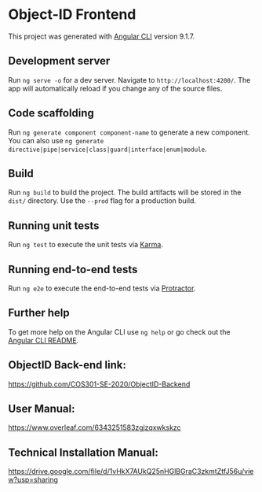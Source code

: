 # Object-ID Frontend

This project was generated with [Angular CLI](https://github.com/angular/angular-cli) version 9.1.7.

## Development server

Run `ng serve -o` for a dev server. Navigate to `http://localhost:4200/`. The app will automatically reload if you change any of the source files.

## Code scaffolding

Run `ng generate component component-name` to generate a new component. You can also use `ng generate directive|pipe|service|class|guard|interface|enum|module`.

## Build

Run `ng build` to build the project. The build artifacts will be stored in the `dist/` directory. Use the `--prod` flag for a production build.

## Running unit tests

Run `ng test` to execute the unit tests via [Karma](https://karma-runner.github.io).

## Running end-to-end tests

Run `ng e2e` to execute the end-to-end tests via [Protractor](http://www.protractortest.org/).

## Further help

To get more help on the Angular CLI use `ng help` or go check out the [Angular CLI README](https://github.com/angular/angular-cli/blob/master/README.md).

## ObjectID Back-end link:

https://github.com/COS301-SE-2020/ObjectID-Backend

## User Manual:

https://www.overleaf.com/6343251583zgjzqxwkskzc

## Technical Installation Manual:

https://drive.google.com/file/d/1vHkX7AUkQ25nHGlBGraC3zkmtZtfJ56u/view?usp=sharing
